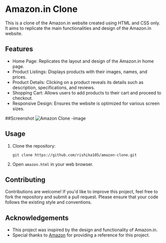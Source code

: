 
# Amazon.in Clone

This is a clone of the Amazon.in website created using HTML and CSS only. It aims to replicate the main functionalities and design of the Amazon.in website.

## Features

- Home Page: Replicates the layout and design of the Amazon.in home page.
- Product Listings: Displays products with their images, names, and prices.
- Product Details: Clicking on a product reveals its details such as description, specifications, and reviews.
- Shopping Cart: Allows users to add products to their cart and proceed to checkout.
- Responsive Design: Ensures the website is optimized for various screen sizes.

##Screenshot
![Amazon Clone -image](https://github.com/rishika105/Amazon-Clone/assets/165581871/4d5912a8-ea6d-45fc-ac64-1f7492a8eb27)

## Usage

1. Clone the repository:

   ```
   git clone https://github.com/rishika105/amazon-clone.git
   ```

2. Open `amazon.html` in your web browser.

## Contributing

Contributions are welcome! If you'd like to improve this project, feel free to fork the repository and submit a pull request. Please ensure that your code follows the existing style and conventions.

## Acknowledgements

- This project was inspired by the design and functionality of Amazon.in.
- Special thanks to [Amazon](https://www.amazon.in) for providing a reference for this project.

